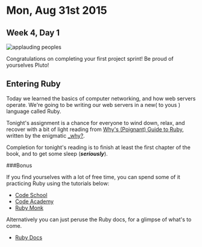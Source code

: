 # Mon, Aug 31st 2015

## Week 4, Day 1
![applauding peoples](http://media.giphy.com/media/Wrv5v6egIh7Ww/giphy.gif)

Congratulations on completing your first project sprint! Be proud of yourselves Pluto!

## Entering Ruby

Today we learned the basics of computer networking, and how web servers operate. We're going to be writing our web servers in a new( to yous ) language called Ruby.

Tonight's assignment is a chance for everyone to wind down, relax, and recover with a bit of light reading from [Why's (Poignant) Guide to Ruby](http://www.rubyinside.com/media/poignant-guide.pdf), written by the enigmatic [_why?](http://www.slate.com/articles/technology/technology/2012/03/ruby_ruby_on_rails_and__why_the_disappearance_of_one_of_the_world_s_most_beloved_computer_programmers_.html).

Completion for tonight's reading is to finish at least the first chapter of the book, and to get some sleep (***seriously***).

###Bonus

If you find yourselves with a lot of free time, you can spend some of it practicing Ruby using the tutorials below:


- [Code School](https://www.codeschool.com/paths/ruby)
- [Code Academy](http://www.codecademy.com/en/tracks/ruby)
- [Ruby Monk](https://rubymonk.com/)

Alternatively you can just peruse the Ruby docs, for a glimpse of what's to come.

- [Ruby Docs](http://ruby-doc.org/)

